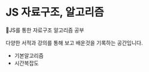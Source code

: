 # JS 자료구조, 알고리즘 
🔑JS를 통한 자료구조 알고리즘 공부

다양한 서적과 강의를 통해 보고 배운것을 기록하는 공간입니다.

<ul>
  <li>기본알고리즘</li>
  <li>시간복잡도</li>
</ul>

